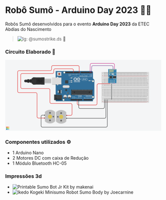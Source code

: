 # Robô Sumô - Arduino Day 2023 🤖🥊

<p>Robôs Sumô desenvolvidos para o evento <b>Arduino Day 2023</b> da ETEC Abdias do Nascimento </p>

> ![Ig: @sumostrike.ds 🎥](https://www.instagram.com/sumostrike.ds/)

### Circuito Elaborado 🔌
![Circuito dos Robôs](./assets/Sumostrike.png)

### Componentes utilizados ⚙️
- 1 Arduino Nano
- 2 Motores DC com caixa de Redução
- 1 Módulo Bluetooth HC-05

### Impressões 3d
- ![Printable Sumo Bot Jr Kit by makenai](https://www.thingiverse.com/thing:357369)
- ![
Ikedo Kogeki Minisumo Robot Sumo Body by Joecarnine](https://www.thingiverse.com/thing:3911221)
